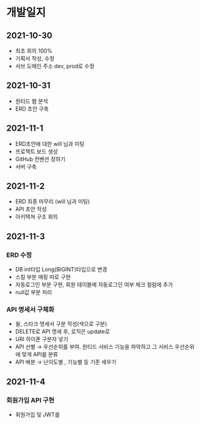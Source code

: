   # 개발일지
  ## 2021-10-30
 
  - 최초 회의 100%  
  - 기획서 작성, 수정  
  - 서브 도메인 주소 dev, prod로 수정  

  ## 2021-10-31
  
  - 원티드 웹 분석
  - ERD 초안 구축

  ## 2021-11-1
  
  - ERD초안에 대한 will 님과 미팅
  - 프로젝트 보드 생성
  - GitHub 컨벤션 정하기
  - 서버 구축

  ## 2021-11-2
  
  - ERD 최종 마무리 (will 님과 미팅)
  - API 초안 작성
  - 아키텍쳐 구조 회의


  ## 2021-11-3
    
   ### ERD 수정 
   - DB int타입 Long(BIGINT)타입으로 변경
   - 스킬 부분 매핑 따로 구현
   - 자동로그인 부분 구현, 회원 테이블에 자동로그인 여부 체크 컬럼에 추가
   - null값 부분 처리
   
   ### API 명세서 구체화
   - 윌, 스타크 명세서 구분 작성(색으로 구분)
   - DELETE로 API 명세 후, 로직은 update로
   - URI 하이푼 구분자 넣기
   - API 선별 → 우선순위를 부여. 원티드 서비스 기능을 파악하고 그 서비스 우선순위에 맞게 API를 분류
   - API 배분 → 난이도별 , 기능별 등 기준 세우기


## 2021-11-4

  ### 회원가입 API 구현
  - 회원가입 및 JWT를 

